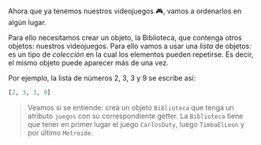 Ahora que ya tenemos nuestros videojuegos :video_game:, vamos a ordenarlos en algún lugar.

Para ello necesitamos crear un objeto, la Biblioteca, que contenga otros objetos: nuestros videojuegos. Para ello vamos a usar una _lista_ de objetos: es un tipo de _colección_ en la cual los elementos pueden repetirse. Es decir, el mismo objeto puede aparecer más de una vez.

Por ejemplo, la lista de números 2, 3, 3 y 9 se escribe así:

```python
[2, 3, 3, 9]
```

> Veamos si se entiende: creá un objeto `Biblioteca` que tenga un atributo `juegos` con su correspondiente getter. La `Biblioteca` tiene que tener en primer lugar el juego `CarlosDuty`, luego `TimbaElLeon` y por último `Metroide`.
